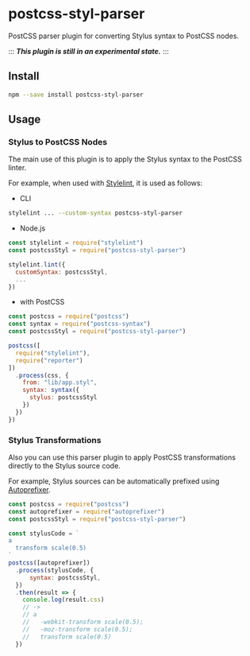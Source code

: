 # postcss-styl-parser

PostCSS parser plugin for converting Stylus syntax to PostCSS nodes.

:::
***This plugin is still in an experimental state.***
:::

## Install

```bash
npm --save install postcss-styl-parser
```

## Usage

### Stylus to PostCSS Nodes

The main use of this plugin is to apply the Stylus syntax to the PostCSS linter.

For example, when used with [Stylelint], it is used as follows:

- CLI

```bash
stylelint ... --custom-syntax postcss-styl-parser
```

- Node.js

```js
const stylelint = require("stylelint")
const postcssStyl = require("postcss-styl-parser")

stylelint.lint({
  customSyntax: postcssStyl,
  ...
})
```

- with PostCSS

```js
const postcss = require("postcss")
const syntax = require("postcss-syntax")
const postcssStyl = require("postcss-styl-parser")

postcss([
  require("stylelint"),
  require("reporter")
])
  .process(css, {
    from: "lib/app.styl",
    syntax: syntax({
      stylus: postcssStyl
    })
  })
})
```

### Stylus Transformations

Also you can use this parser plugin to apply PostCSS transformations directly to the Stylus source code.

For example, Stylus sources can be automatically prefixed using [Autoprefixer].

```js
const postcss = require("postcss")
const autoprefixer = require("autoprefixer")
const postcssStyl = require("postcss-styl-parser")

const stylusCode = `
a
  transform scale(0.5)
`
postcss([autoprefixer])
  .process(stylusCode, {
      syntax: postcssStyl,
  })
  .then(result => {
    console.log(result.css)
    // ->
    // a
    //   -webkit-transform scale(0.5);
    //   -moz-transform scale(0.5);
    //   transform scale(0.5)
  })
```

[Stylelint]:    http://stylelint.io/
[Autoprefixer]:   https://github.com/postcss/autoprefixer
